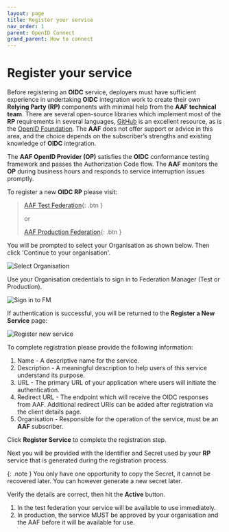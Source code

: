 ```yaml
---
layout: page
title: Register your service
nav_order: 1
parent: OpenID Connect
grand_parent: How to connect
---
```


# Register your service

Before registering an **OIDC** service, deployers must have sufficient experience in undertaking **OIDC** 
integration work to create their own **Relying Party (RP)** components with minimal help from the **AAF technical 
team**. There are several open-source libraries which implement most of the **RP** requirements in several languages,
[GitHub](https://github.com) is an excellent resource, as is the [OpenID Foundation](https://openid.net/developers/libraries/). The **AAF** does not offer support or advice in this area, and the choice depends on the subscriber’s strengths and existing knowledge of **OIDC** integration.

The **AAF OpenID Provider (OP)** satisfies the **OIDC** conformance testing framework and passes the Authorization Code 
flow. The **AAF** monitors the **OP** during business hours and responds to service interruption issues promptly.

To register a new **OIDC RP** please visit:

> [AAF Test Federation](https://manager.test.aaf.edu.au/oidc/clients/new){: .btn }
> 
> or
> 
> [AAF Production Federation](https://manager.aaf.edu.au/oidc/clients/new){: .btn }

You will be prompted to select your Organisation as shown below. Then click 'Continue to your organisation'.

![Select Organisation](/assets/images/sign-in-to-org-FM.png)

Use your Organisation credentials to sign in to Federation Manager (Test or Production).

![Sign in to FM](/assets/images/sign-in-to-FM.png)

If authentication is successful, you will be returned to the **Register a New Service** page:

![Register new service](/assets/images/register-new-service.png)

To complete registration please provide the following information:

1. Name - A descriptive name for the service.
2. Description - A meaningful description to help users of this service understand its purpose.
3. URL - The primary URL of your application where users will initiate the authentication.
4. Redirect URL - The endpoint which will receive the OIDC responses from AAF. Additional redirect URIs can be added 
   after registration via the client details page.
5. Organisation - Responsible for the operation of the service, must be an **AAF** subscriber.

Click **Register Service** to complete the registration step.

Next you will be provided with the Identifier and Secret used by your **RP** service that is generated during the 
registration process.

{: .note }
You only have one opportunity to copy the Secret, it cannot be recovered later. You can however generate a new secret later.

Verify the details are correct, then hit the **Active** button.

1. In the test federation your service will be available to use immediately.
2. In production, the service MUST be approved by your organisation and the AAF before it will be available for use.
